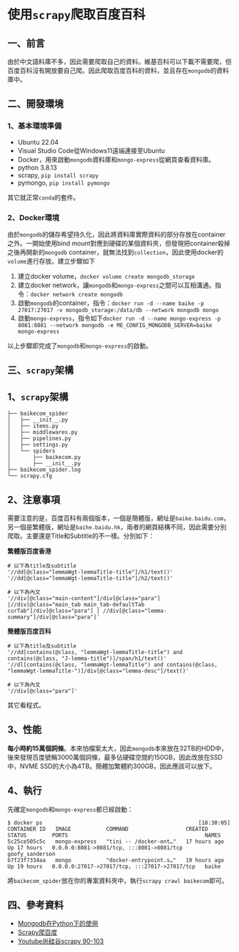 # 使用`scrapy`爬取百度百科
## 一、前言
由於中文語料庫不多，因此需要爬取自己的資料。維基百科可以下載不需要爬，但百度百科沒有開放要自己爬。因此爬取百度百科的資料，並且存在`mongodb`的資料庫中。

## 二、開發環境
### 1、基本環境準備
* Ubuntu 22.04
* Visual Studio Code從Windows11遠端連接至Ubuntu
* Docker，用來啟動`mongodb`資料庫和`mongo-express`從網頁查看資料庫。
* python 3.8.13
* scrapy, `pip install scrapy`
* pymongo, `pip install pymongo`

其它就正常`conda`的套件。


### 2、Docker環境
由於`mongodb`的儲存希望持久化，因此將資料庫實際資料的部分存放在container之外。一開始使用bind mount對應到硬碟的某個資料夾，但發現把container殺掉之後再開新的`mongodb` container，就無法找到`collection`，因此使用docker的`volume`進行存放。建立步驟如下

1. 建立docker volume，`docker volume create mongodb_storage`
2. 建立docker network，讓`mongodb`和`mongo-express`之間可以互相溝通。指令：`docker network create mongodb`
3. 啟動`mongodb`的container，指令：`docker run -d --name baike -p 27017:27017 -v mongodb_storage:/data/db --network mongodb mongo`
4. 啟動`mongo-express`，指令如下`docker run -d --name mongo-express -p 8081:8081 --network mongodb -e ME_CONFIG_MONGODB_SERVER=baike mongo-express`

以上步驟即完成了`mongodb`和`mongo-express`的啟動。

## 三、`scrapy`架構
## 1、`scrapy`架構
```
├── baikecom_spider
│   ├── __init__.py
│   ├── items.py
│   ├── middlewares.py
│   ├── pipelines.py
│   ├── settings.py
│   └── spiders
│       ├── baikecom.py
│       ├── __init__.py
├── baikecom_spider.log
└── scrapy.cfg
```

## 2、注意事項
需要注意的是，百度百科有兩個版本，一個是簡體版，網址是`baike.baidu.com`，另一個是繁體版，網址是`baihe.baidu.hk`，兩者的網頁結構不同，因此需要分別爬取。主要還是Title和Subtitle的不一樣。分別如下：

**繁體版百度香港**
```xpath=
# 以下為title及subtitle
'//dd[@class="lemmaWgt-lemmaTitle-title"]/h1/text()'
'//dd[@class="lemmaWgt-lemmaTitle-title"]/h2/text()'

# 以下為內文
'//div[@class="main-content"]/div[@class="para"] |//div[@class="main_tab main_tab-defaultTab  curTab"]/div[@class="para"] | //div[@class="lemma-summary"]/div[@class="para"]'
```
**簡體版百度百科**
```xpath=
# 以下為title及subtitle
'//dd[contains(@class, "lemmaWgt-lemmaTitle-title") and contains(@class, "J-lemma-title")]/span/h1/text()'
'//dl[contains(@class, "lemmaWgt-lemmaTitle") and contains(@class, "lemmaWgt-lemmaTitle-")]/div[@class="lemma-desc"]/text()'

# 以下為內文
'//div[@class="para"]'
```
其它看程式。

## 3、性能
**每小時約15萬個詞條**。本來怕檔案太大，因此`mongodb`本來放在32TB的HDD中，後來發現百度號稱3000萬個詞條，最多佔硬碟空間約150GB，因此改放在SSD中，NVME SSD的大小為4TB。簡體加繁體約300GB，因此應該可以放下。

## 4、執行
先確定`mongodb`和`mongo-express`都已經啟動：
```shell=
$ docker ps                                                 [18:30:05]
CONTAINER ID   IMAGE           COMMAND                  CREATED        STATUS        PORTS                                           NAMES
5c25ce505c5c   mongo-express   "tini -- /docker-ent…"   17 hours ago   Up 17 hours   0.0.0.0:8081->8081/tcp, :::8081->8081/tcp       goofy_sanderson
b7f23f7334aa   mongo           "docker-entrypoint.s…"   19 hours ago   Up 19 hours   0.0.0.0:27017->27017/tcp, :::27017->27017/tcp   baike
```
將`baikecom_spider`放在你的專案資料夾中，執行`scrapy crawl baikecom`即可。

## 四、參考資料
* [Mongodb在Python下的使用](https://www.1ju.org/mongodb/mongodb-python)
* [Scrapy爬百度](https://github.com/vinsssss/EnhanceBaike)
* [Youtube尚硅谷scrapy 90-103](https://www.youtube.com/watch?v=wRllz8DWXUI)